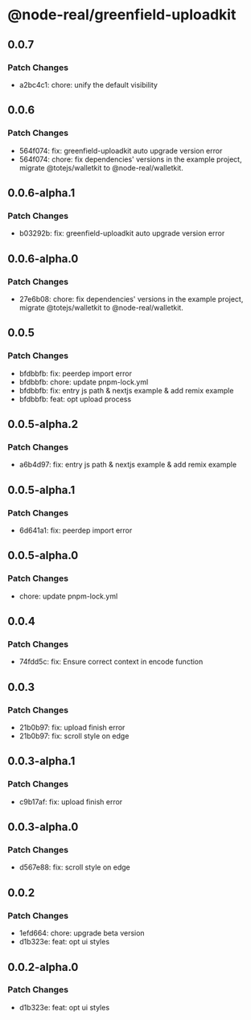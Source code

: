 # @node-real/greenfield-uploadkit

## 0.0.7

### Patch Changes

- a2bc4c1: chore: unify the default visibility

## 0.0.6

### Patch Changes

- 564f074: fix: greenfield-uploadkit auto upgrade version error
- 564f074: chore: fix dependencies' versions in the example project, migrate @totejs/walletkit to @node-real/walletkit.

## 0.0.6-alpha.1

### Patch Changes

- b03292b: fix: greenfield-uploadkit auto upgrade version error

## 0.0.6-alpha.0

### Patch Changes

- 27e6b08: chore: fix dependencies' versions in the example project, migrate @totejs/walletkit to @node-real/walletkit.

## 0.0.5

### Patch Changes

- bfdbbfb: fix: peerdep import error
- bfdbbfb: chore: update pnpm-lock.yml
- bfdbbfb: fix: entry js path & nextjs example & add remix example
- bfdbbfb: feat: opt upload process

## 0.0.5-alpha.2

### Patch Changes

- a6b4d97: fix: entry js path & nextjs example & add remix example

## 0.0.5-alpha.1

### Patch Changes

- 6d641a1: fix: peerdep import error

## 0.0.5-alpha.0

### Patch Changes

- chore: update pnpm-lock.yml

## 0.0.4

### Patch Changes

- 74fdd5c: fix: Ensure correct context in encode function

## 0.0.3

### Patch Changes

- 21b0b97: fix: upload finish error
- 21b0b97: fix: scroll style on edge

## 0.0.3-alpha.1

### Patch Changes

- c9b17af: fix: upload finish error

## 0.0.3-alpha.0

### Patch Changes

- d567e88: fix: scroll style on edge

## 0.0.2

### Patch Changes

- 1efd664: chore: upgrade beta version
- d1b323e: feat: opt ui styles

## 0.0.2-alpha.0

### Patch Changes

- d1b323e: feat: opt ui styles
